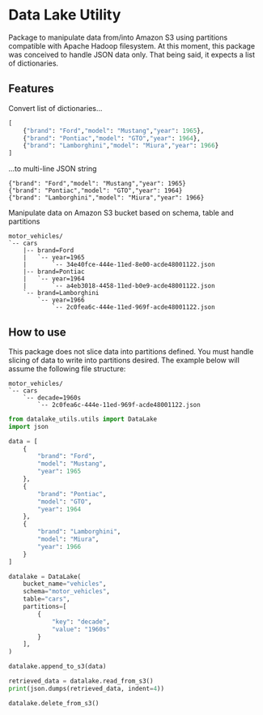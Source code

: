 # Data Lake Utility
Package to manipulate data from/into Amazon S3 using partitions compatible with Apache Hadoop filesystem.
At this moment, this package was conceived to handle JSON data only. That being said, it expects a list of dictionaries.
## Features
Convert list of dictionaries...
```python
[
    {"brand": "Ford","model": "Mustang","year": 1965},
    {"brand": "Pontiac","model": "GTO","year": 1964},
    {"brand": "Lamborghini","model": "Miura","year": 1966}
]
```
...to multi-line JSON string
```text
{"brand": "Ford","model": "Mustang","year": 1965}
{"brand": "Pontiac","model": "GTO","year": 1964}
{"brand": "Lamborghini","model": "Miura","year": 1966}
```

Manipulate data on Amazon S3 bucket based on schema, table and partitions
```
motor_vehicles/
`-- cars
    |-- brand=Ford
    |   `-- year=1965
    |       `-- 34e40fce-444e-11ed-8e00-acde48001122.json
    |-- brand=Pontiac
    |   `-- year=1964
    |       `-- a4eb3018-4458-11ed-b0e9-acde48001122.json
    `-- brand=Lamborghini
        `-- year=1966
            `-- 2c0fea6c-444e-11ed-969f-acde48001122.json
```



## How to use
This package does not slice data into partitions defined. You must handle slicing of data to write into partitions desired.
The example below will assume the following file structure:
```
motor_vehicles/
`-- cars
    `-- decade=1960s
        `-- 2c0fea6c-444e-11ed-969f-acde48001122.json
```

```python
from datalake_utils.utils import DataLake
import json

data = [
    {
        "brand": "Ford",
        "model": "Mustang",
        "year": 1965
    },
    {
        "brand": "Pontiac",
        "model": "GTO",
        "year": 1964
    },
    {
        "brand": "Lamborghini",
        "model": "Miura",
        "year": 1966
    }
]

datalake = DataLake(
    bucket_name="vehicles",
    schema="motor_vehicles",
    table="cars",
    partitions=[
        {
            "key": "decade",
            "value": "1960s"
        }
    ],
)

datalake.append_to_s3(data)

retrieved_data = datalake.read_from_s3()
print(json.dumps(retrieved_data, indent=4))

datalake.delete_from_s3()

```